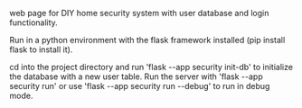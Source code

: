 web page for DIY home security system with user database and login functionality.

Run in a python environment with the flask framework installed (pip install flask to install it).

cd into the project directory and run 'flask --app security init-db' to initialize the database with a new user table. Run the server with 'flask --app security run' or use 'flask --app security run --debug' to run in debug mode.
